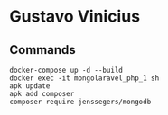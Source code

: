 # Gustavo Vinicius

## Commands
```
docker-compose up -d --build
docker exec -it mongolaravel_php_1 sh
apk update
apk add composer
composer require jenssegers/mongodb
```